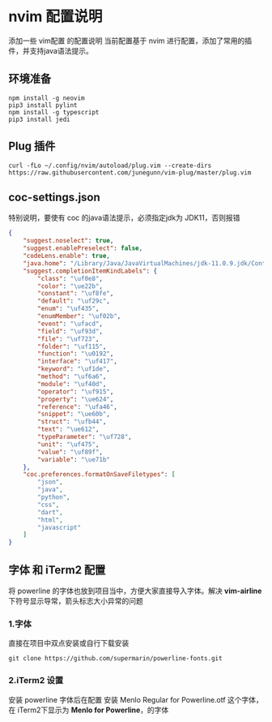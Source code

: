 # nvim 配置说明

添加一些 vim配置 的配置说明
当前配置基于 nvim 进行配置，添加了常用的插件，并支持java语法提示。

## 环境准备
```shell script
npm install -g neovim
pip3 install pylint
npm install -g typescript
pip3 install jedi
```


## Plug 插件
```shell script
curl -fLo ~/.config/nvim/autoload/plug.vim --create-dirs  https://raw.githubusercontent.com/junegunn/vim-plug/master/plug.vim
```


## coc-settings.json
特别说明，要使有 coc 的java语法提示，必须指定jdk为 JDK11，否则报错
```json
{
    "suggest.noselect": true,
    "suggest.enablePreselect": false,
    "codeLens.enable": true,
    "java.home": "/Library/Java/JavaVirtualMachines/jdk-11.0.9.jdk/Contents/Home",
    "suggest.completionItemKindLabels": {
        "class": "\uf0e8",
        "color": "\ue22b",
        "constant": "\uf8fe",
        "default": "\uf29c",
        "enum": "\uf435",
        "enumMember": "\uf02b",
        "event": "\ufacd",
        "field": "\uf93d",
        "file": "\uf723",
        "folder": "\uf115",
        "function": "\u0192",
        "interface": "\uf417",
        "keyword": "\uf1de",
        "method": "\uf6a6",
        "module": "\uf40d",
        "operator": "\uf915",
        "property": "\ue624",
        "reference": "\ufa46",
        "snippet": "\ue60b",
        "struct": "\ufb44",
        "text": "\ue612",
        "typeParameter": "\uf728",
        "unit": "\uf475",
        "value": "\uf89f",
        "variable": "\ue71b"
    },
    "coc.preferences.formatOnSaveFiletypes": [
        "json",
        "java",
        "python",
        "css",
        "dart",
        "html",
        "javascript"
    ]
}
```

## 字体 和 iTerm2 配置
将 powerline 的字体也放到项目当中，方便大家直接导入字体。解决 **vim-airline** 下符号显示导常，箭头标志大小异常的问题
### 1.字体
直接在项目中双点安装或自行下载安装
```shell script
git clone https://github.com/supermarin/powerline-fonts.git
```
### 2.iTerm2 设置
安装 powerline 字体后在配置
安装 Menlo Regular for Powerline.otf 这个字体，在 iTerm2下显示为 **Menlo for Powerline**，的字体
 




